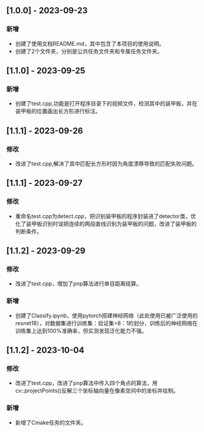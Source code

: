 ## [1.0.0] - 2023-09-23
### 新增
+ 创建了使用文档README.md，其中包含了本项目的使用说明。
+ 创建了2个文件夹，分别是公共任务文件夹和专属任务文件夹。

## [1.1.0] - 2023-09-25
### 新增
+ 创建了test.cpp,功能是打开程序目录下的视频文件，检测其中的装甲板，并在装甲板的位置画出长方形进行标注。

## [1.1.1] - 2023-09-26
### 修改
+ 改进了test.cpp,解决了其中匹配长方形时因为角度漂移导致的匹配失败问题。

## [1.1.1] - 2023-09-27
### 修改
+ 重命名test.cpp为detect.cpp，把识别装甲板的程序封装进了detector类，优化了装甲板识别时误把连续的两段直线识别为装甲板的问题，改进了装甲板的判断条件。

## [1.1.2] - 2023-09-29
### 修改
+ 改进了test.cpp，增加了pnp算法进行单目距离结算。
### 新增
+ 创建了Classify.ipynb，使用pytorch搭建神经网络（此处使用已被广泛使用的resnet18），对数据集进行训练集：验证集=8：1的划分，训练后的神经网络在训练集上达到100%准确率，但实测发现泛化能力不强。

## [1.1.2] - 2023-10-04
### 修改
+ 改进了test.cpp，改进了pnp算法中传入四个角点的算法，用cv::projectPoints()反解三个坐标轴向量在像素空间中的坐标并绘制。
### 新增
+ 新增了Cmake任务的文件夹。

